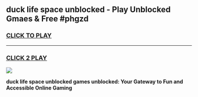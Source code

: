 
## duck life space unblocked - Play Unblocked Gmaes & Free #phgzd
<h3>
<a href="https://news.freeplayer.one?title=duck_life_space_unblocked&ref=26F">CLICK TO PLAY</a></h3>
<hr>

<h3>
<a href="https://news.freeplayer.one?title=duck_life_space_unblocked&ref=26F">CLICK 2 PLAY</a>
  
</h3>

<a href="https://news.freeplayer.one?title=duck_life_space_unblocked&ref=26F/"><img src="https://clearcache.store/games.png"></a>


**duck life space unblocked games unblocked: Your Gateway to Fun and Accessible Online Gaming**
